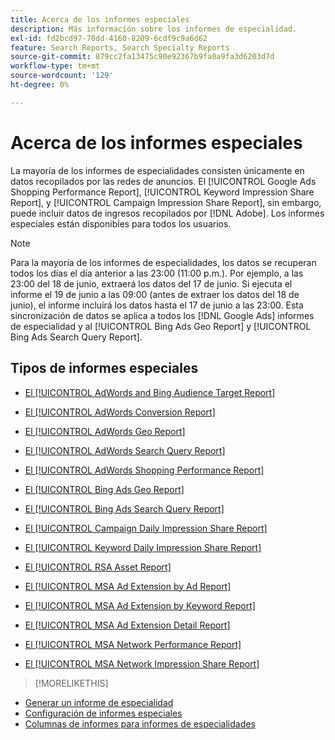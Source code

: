 ```yaml
---
title: Acerca de los informes especiales
description: Más información sobre los informes de especialidad.
exl-id: fd2bcd97-70dd-4160-8209-6cdf9c9a6d62
feature: Search Reports, Search Specialty Reports
source-git-commit: 879cc2fa13475c90e92367b9fa0a9fa3d6203d7d
workflow-type: tm+mt
source-wordcount: '129'
ht-degree: 0%

---
```


# Acerca de los informes especiales

La mayoría de los informes de especialidades consisten únicamente en datos recopilados por las redes de anuncios. El [!UICONTROL Google Ads Shopping Performance Report], [!UICONTROL Keyword Impression Share Report], y [!UICONTROL Campaign Impression Share Report], sin embargo, puede incluir datos de ingresos recopilados por [!DNL Adobe]. Los informes especiales están disponibles para todos los usuarios.

>[!NOTE]
>
>Para la mayoría de los informes de especialidades, los datos se recuperan todos los días el día anterior a las 23:00 (11:00 p.m.). Por ejemplo, a las 23:00 del 18 de junio, extraerá los datos del 17 de junio. Si ejecuta el informe el 19 de junio a las 09:00 (antes de extraer los datos del 18 de junio), el informe incluirá los datos hasta el 17 de junio a las 23:00. Esta sincronización de datos se aplica a todos los [!DNL Google Ads] informes de especialidad y al [!UICONTROL Bing Ads Geo Report] y [!UICONTROL Bing Ads Search Query Report].

## Tipos de informes especiales

* [El [!UICONTROL AdWords and Bing Audience Target Report]](/help/search-social-commerce/reports/management/specialty/adwords-bing-audience-target-report.md)

* [El [!UICONTROL AdWords Conversion Report]](/help/search-social-commerce/reports/management/specialty/adwords-conversion-report.md)

* [El [!UICONTROL AdWords Geo Report]](/help/search-social-commerce/reports/management/specialty/adwords-geo-report.md)

* [El [!UICONTROL AdWords Search Query Report]](/help/search-social-commerce/reports/management/specialty/adwords-search-query-report.md)

* [El [!UICONTROL AdWords Shopping Performance Report]](/help/search-social-commerce/reports/management/specialty/adwords-shopping-performance-report.md)

* [El [!UICONTROL Bing Ads Geo Report]](/help/search-social-commerce/reports/management/specialty/bing-ads-geo-report.md)

* [El [!UICONTROL Bing Ads Search Query Report]](/help/search-social-commerce/reports/management/specialty/bing-ads-search-query-report.md)

* [El [!UICONTROL Campaign Daily Impression Share Report]](/help/search-social-commerce/reports/management/specialty/campaign-daily-impression-share-report.md)

* [El [!UICONTROL Keyword Daily Impression Share Report]](/help/search-social-commerce/reports/management/specialty/keyword-daily-impression-share-report.md)

* [El [!UICONTROL RSA Asset Report]](/help/search-social-commerce/reports/management/specialty/rsa-asset-report.md)

* [El [!UICONTROL MSA Ad Extension by Ad Report]](msa-ad-extension-detail-report.md)

* [El [!UICONTROL MSA Ad Extension by Keyword Report]](msa-ad-extension-by-keyword-report.md)

* [El [!UICONTROL MSA Ad Extension Detail Report]](msa-ad-extension-by-ad-report.md)

* [El [!UICONTROL MSA Network Performance Report]](msa-network-performance-report.md)

* [El [!UICONTROL MSA Network Impression Share Report]](msa-network-impression-share-report.md)

>[!MORELIKETHIS]
>
* [Generar un informe de especialidad](/help/search-social-commerce/reports/management/specialty/specialty-report-generate.md)
* [Configuración de informes especiales](/help/search-social-commerce/reports/management/specialty/specialty-report-settings.md)
* [Columnas de informes para informes de especialidades](/help/search-social-commerce/reports/management/specialty/specialty-report-columns.md)
